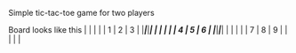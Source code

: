 Simple tic-tac-toe game for two players

Board looks like this
|   |   |   |
| 1 | 2 | 3 |
|___|___|___|
|   |   |   |
| 4 | 5 | 6 |
|___|___|___|
|   |   |   |
| 7 | 8 | 9 |
|   |   |   |
